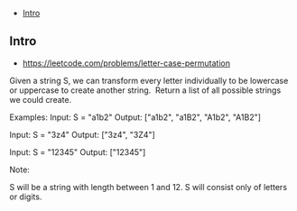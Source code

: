 - [Intro](#intro)

## Intro

- https://leetcode.com/problems/letter-case-permutation

Given a string S, we can transform every letter individually to be lowercase or uppercase to create another string.  Return a list of all possible strings we could create.

Examples:
Input: S = "a1b2"
Output: ["a1b2", "a1B2", "A1b2", "A1B2"]

Input: S = "3z4"
Output: ["3z4", "3Z4"]

Input: S = "12345"
Output: ["12345"]

Note:

S will be a string with length between 1 and 12.
S will consist only of letters or digits.


